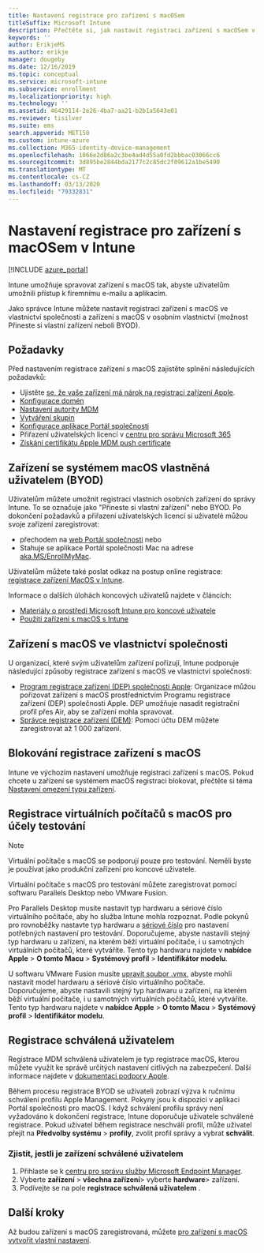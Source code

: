 ```yaml
---
title: Nastavení registrace pro zařízení s macOSem
titleSuffix: Microsoft Intune
description: Přečtěte si, jak nastavit registraci zařízení s macOSem v Intune.
keywords: ''
author: ErikjeMS
ms.author: erikje
manager: dougeby
ms.date: 12/16/2019
ms.topic: conceptual
ms.service: microsoft-intune
ms.subservice: enrollment
ms.localizationpriority: high
ms.technology: ''
ms.assetid: 46429114-2e26-4ba7-aa21-b2b1a5643e01
ms.reviewer: tisilver
ms.suite: ems
search.appverid: MET150
ms.custom: intune-azure
ms.collection: M365-identity-device-management
ms.openlocfilehash: 1066e2d86a2c3be4ad4d55a0fd2bbbac03066cc6
ms.sourcegitcommit: 3d895be2844bda2177c2c85dc2f09612a1be5490
ms.translationtype: MT
ms.contentlocale: cs-CZ
ms.lasthandoff: 03/13/2020
ms.locfileid: "79332831"
---
```

# <a name="set-up-enrollment-for-macos-devices-in-intune"></a>Nastavení registrace pro zařízení s macOSem v Intune

[!INCLUDE [azure_portal](../includes/azure_portal.md)]

Intune umožňuje spravovat zařízení s macOS tak, abyste uživatelům umožnili přístup k firemnímu e-mailu a aplikacím.

Jako správce Intune můžete nastavit registraci zařízení s macOS ve vlastnictví společnosti a zařízení s macOS v osobním vlastnictví (možnost Přineste si vlastní zařízení neboli BYOD). 

## <a name="prerequisites"></a>Požadavky

Před nastavením registrace zařízení s macOS zajistěte splnění následujících požadavků:

- Ujistěte [se, že vaše zařízení má nárok na registraci zařízení Apple](https://support.apple.com/en-us/HT204142#eligibility).
- [Konfigurace domén](../fundamentals/custom-domain-name-configure.md)
- [Nastavení autority MDM](../fundamentals/mdm-authority-set.md)
- [Vytváření skupin](../fundamentals/groups-add.md)
- [Konfigurace aplikace Portál společnosti](../apps/company-portal-app.md)
- Přiřazení uživatelských licencí v [centru pro správu Microsoft 365](https://go.microsoft.com/fwlink/p/?LinkId=698854)
- [Získání certifikátu Apple MDM push certificate](../enrollment/apple-mdm-push-certificate-get.md)

## <a name="user-owned-macos-devices-byod"></a>Zařízení se systémem macOS vlastněná uživatelem (BYOD)

Uživatelům můžete umožnit registraci vlastních osobních zařízení do správy Intune. To se označuje jako "Přineste si vlastní zařízení" nebo BYOD. Po dokončení požadavků a přiřazení uživatelských licencí si uživatelé můžou svoje zařízení zaregistrovat:
- přechodem na [web Portál společnosti](https://portal.manage.microsoft.com) nebo
- Stahuje se aplikace Portál společnosti Mac na adrese [aka.MS/EnrollMyMac](https://aka.ms/EnrollMyMac).

Uživatelům můžete také poslat odkaz na postup online registrace: [registrace zařízení MacOS v Intune](https://docs.microsoft.com/user-help/enroll-your-device-in-intune-macos).

Informace o dalších úlohách koncových uživatelů najdete v článcích:

- [Materiály o prostředí Microsoft Intune pro koncové uživatele](../fundamentals/end-user-educate.md)
- [Použití zařízení s macOS s Intune](../user-help/enroll-your-device-in-intune-macos-cp.md)

## <a name="company-owned-macos-devices"></a>Zařízení s macOS ve vlastnictví společnosti
U organizací, které svým uživatelům zařízení pořizují, Intune podporuje následující způsoby registrace zařízení s macOS ve vlastnictví společnosti:
- [Program registrace zařízení (DEP) společnosti Apple](device-enrollment-program-enroll-macos.md): Organizace můžou pořizovat zařízení s macOS prostřednictvím Programu registrace zařízení (DEP) společnosti Apple. DEP umožňuje nasadit registrační profil přes Air, aby se zařízení mohla spravovat.
- [Správce registrace zařízení (DEM)](device-enrollment-manager-enroll.md): Pomocí účtu DEM můžete zaregistrovat až 1 000 zařízení.

## <a name="block-macos-enrollment"></a>Blokování registrace zařízení s macOS
Intune ve výchozím nastavení umožňuje registraci zařízení s macOS. Pokud chcete u zařízení se systémem macOS registraci blokovat, přečtěte si téma [Nastavení omezení typu zařízení](enrollment-restrictions-set.md).

## <a name="enroll-virtual-macos-machines-for-testing"></a>Registrace virtuálních počítačů s macOS pro účely testování

> [!NOTE]
> Virtuální počítače s macOS se podporují pouze pro testování. Neměli byste je používat jako produkční zařízení pro koncové uživatele. 

Virtuální počítače s macOS pro testování můžete zaregistrovat pomocí softwaru Parallels Desktop nebo VMware Fusion. 

Pro Parallels Desktop musíte nastavit typ hardwaru a sériové číslo virtuálního počítače, aby ho služba Intune mohla rozpoznat. Podle pokynů pro rovnoběžky nastavte typ hardwaru a [sériové číslo](http://kb.parallels.com/123455) pro nastavení potřebných nastavení pro testování. Doporučujeme, abyste nastavili stejný typ hardwaru u zařízení, na kterém běží virtuální počítače, i u samotných virtuálních počítačů, které vytváříte. Tento typ hardwaru najdete v **nabídce Apple** > **O tomto Macu** > **Systémový profil** > **Identifikátor modelu**. 

U softwaru VMware Fusion musíte [upravit soubor .vmx](https://kb.vmware.com/s/article/1014782), abyste mohli nastavit model hardwaru a sériové číslo virtuálního počítače. Doporučujeme, abyste nastavili stejný typ hardwaru u zařízení, na kterém běží virtuální počítače, i u samotných virtuálních počítačů, které vytváříte. Tento typ hardwaru najdete v **nabídce Apple** > **O tomto Macu** > **Systémový profil** > **Identifikátor modelu**. 

## <a name="user-approved-enrollment"></a>Registrace schválená uživatelem
Registrace MDM schválená uživatelem je typ registrace macOS, kterou můžete využít ke správě určitých nastavení citlivých na zabezpečení. Další informace najdete v [dokumentaci podpory Apple](https://support.apple.com/HT208019).  
 
Během procesu registrace BYOD se uživateli zobrazí výzva k ručnímu schválení profilu Apple Management. Pokyny jsou k dispozici v aplikaci Portál společnosti pro macOS. I když schválení profilu správy není vyžadováno k dokončení registrace, Intune doporučuje uživatele schválené registrace. Pokud uživatel během registrace neschválí profil, může uživatel přejít na **Předvolby systému** > **profily**, zvolit profil správy a vybrat **schválit**.    

### <a name="find-out-if-a-device-is-user-approved"></a>Zjistit, jestli je zařízení schválené uživatelem
1. Přihlaste se k [centru pro správu služby Microsoft Endpoint Manager](https://go.microsoft.com/fwlink/?linkid=2109431).
2. Vyberte **zařízení** > **všechna zařízení**> vyberte **hardware**> zařízení.
3. Podívejte se na pole **registrace schválená uživatelem** .


## <a name="next-steps"></a>Další kroky

Až budou zařízení s macOS zaregistrovaná, můžete [pro zařízení s macOS vytvořit vlastní nastavení](../configuration/custom-settings-macos.md).
